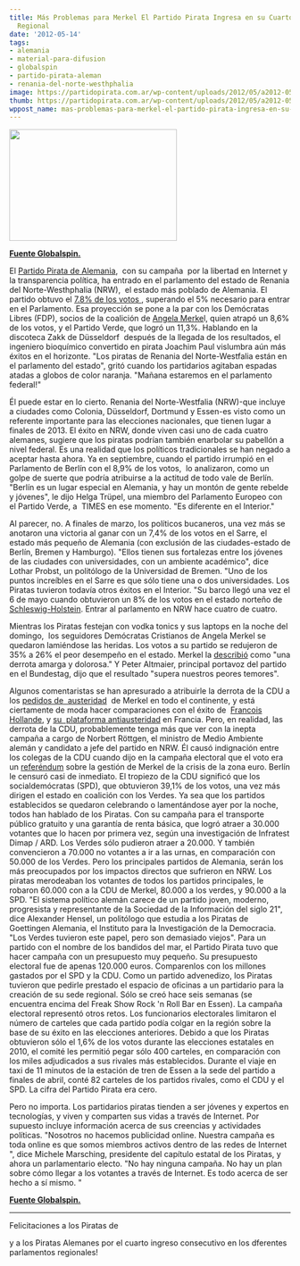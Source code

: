 ```yaml
---
title: Más Problemas para Merkel El Partido Pirata Ingresa en su Cuarto Parlamento
  Regional
date: '2012-05-14'
tags:
- alemania
- material-para-difusion
- globalspin
- partido-pirata-aleman
- renania-del-norte-westhphalia
image: https://partidopirata.com.ar/wp-content/uploads/2012/05/a2012-05-13t161540z_68077757.jpg
thumb: https://partidopirata.com.ar/wp-content/uploads/2012/05/a2012-05-13t161540z_68077757-150x150.jpg
wppost_name: mas-problemas-para-merkel-el-partido-pirata-ingresa-en-su-cuarto-parlamento-regional
---
```


<a href="https://partidopirata.com.ar/wp-content/uploads/2012/05/a2012-05-13t161540z_68077757.jpg"><img class="size-medium wp-image-4430" title="a2012-05-13t161540z_68077757" src="https://partidopirata.com.ar/wp-content/uploads/2012/05/a2012-05-13t161540z_68077757-300x200.jpg" alt="" width="300" height="200" /></a>


<strong><a href="http://globalspin.blogs.time.com/2012/05/14/more-trouble-for-merkel-as-pirate-party-raids-its-fourth-state-parliament/" target="_blank">Fuente Globalspin.</a></strong>

El <a href="http://topics.time.com/germany/">Partido Pirata de Alemania</a>,  con su campaña  por la libertad en Internet y la transparencia política, ha entrado en el parlamento del estado de Renania del Norte-Westhphalia (NRW),  el estado más poblado de Alemania. El partido obtuvo el <a href="http://www.bbc.co.uk/news/world-europe-18048942?print=true" target="_blank">7.8% de los votos </a>, superando el 5% necesario para entrar en el Parlamento. Esa proyección se pone a la par con los Demócratas Libres (FDP), socios de la coalición de <a href="http://topics.time.com/angela-merkel/">Angela Merke</a>l, quien atrapó un 8,6% de los votos, y el Partido Verde, que logró un 11,3%. Hablando en la discoteca Zakk de Düsseldorf  después de la llegada de los resultados, el ingeniero bioquímico convertido en pirata Joachim Paul vislumbra aún más éxitos en el horizonte. "Los piratas de Renania del Norte-Westfalia están en el parlamento del estado", gritó cuando los partidarios agitaban espadas atadas a globos de color naranja. "Mañana estaremos en el parlamento federal!"

Él puede estar en lo cierto. Renania del Norte-Westfalia (NRW)-que incluye a ciudades como Colonia, Düsseldorf, Dortmund y Essen-es visto como un referente importante para las elecciones nacionales, que tienen lugar a finales de 2013. El éxito en NRW, donde viven casi uno de cada cuatro alemanes, sugiere que los piratas podrían también enarbolar su pabellón a nivel federal. Es una realidad que los políticos tradicionales se han negado a aceptar hasta ahora. Ya en septiembre, cuando el partido irrumpió en el Parlamento de Berlín con el 8,9% de los votos,  lo analizaron, como un golpe de suerte que podría atribuirse a la actitud de todo vale de Berlín. "Berlín es un lugar especial en Alemania, y hay un montón de gente rebelde y jóvenes", le dijo Helga Trüpel, una miembro del Parlamento Europeo con el Partido Verde, a  TIMES en ese momento. "Es diferente en el Interior."

Al parecer, no. A finales de marzo, los políticos bucaneros, una vez más se anotaron una victoria al ganar con un 7,4% de los votos en el Sarre, el estado más pequeño de Alemania (con exclusión de las ciudades-estado de Berlín, Bremen y Hamburgo). "Ellos tienen sus fortalezas entre los jóvenes de las ciudades con universidades, con un ambiente académico", dice Lothar Probst, un politólogo de la Universidad de Bremen. "Uno de los puntos increíbles en el Sarre es que sólo tiene una o dos universidades. Los Piratas tuvieron todavía otros éxitos en el Interior. "Su barco llegó una vez el 6 de mayo cuando obtuvieron un 8% de los votos en el estado norteño de <a href="http://www.dw.de/dw/article/0,,15933038,00.html" target="_blank">Schleswig-Holstein</a>. Entrar al parlamento en NRW hace cuatro de cuatro.

Mientras los Piratas festejan con vodka tonics y sus laptops en la noche del domingo,  los seguidores Demócratas Cristianos de Angela Merkel se quedaron lamiéndose las heridas. Los votos a su partido se redujeron de 35% a 26% el peor desempeño en el estado. Merkel la <a href="http://www.bbc.co.uk/news/world-europe-18060189" target="_blank">describió</a> como "una derrota amarga y dolorosa." Y Peter Altmaier, principal portavoz del partido en el Bundestag, dijo que el resultado "supera nuestros peores temores".

Algunos comentaristas se han apresurado a atribuirle la derrota de la CDU a los <a href="http://www.cnbc.com/id/47383706" target="_blank">pedidos de  austeridad</a>  de Merkel en todo el continente, y está ciertamente de moda hacer comparaciones con el éxito de  <a href="http://topics.time.com/francois-hollande/">Francois Hollande</a>, y <a href="http://www.time.com/time/magazine/article/0,9171,2114446,00.html" target="_blank">su  plataforma antiausteridad</a> en Francia. Pero, en realidad, las derrota de la CDU, probablemente tenga más que ver con la inepta campaña a cargo de Norbert Röttgen, el ministro de Medio Ambiente alemán y candidato a jefe del partido en NRW. Él causó indignación entre los colegas de la CDU cuando dijo en la campaña electoral que el voto era un <a href="http://www.faz.net/aktuell/politik/inland/wahlkampf-in-nordrhein-westfalen-befremden-und-enttaeuschung-in-der-cdu-ueber-roettgen-11744338.html" target="_blank">referéndum</a> sobre la gestión de Merkel de la crisis de la zona euro. Berlín le censuró casi de inmediato. El tropiezo de la CDU significó que los socialdemócratas (SPD), que obtuvieron 39,1% de los votos, una vez más dirigen el estado en coalición con los Verdes.
Ya sea que los partidos establecidos se quedaron celebrando o lamentándose ayer por la noche, todos han hablado de los Piratas. Con su campaña para el transporte público gratuito y una garantía de renta básica, que logró atraer a 30.000 votantes que lo hacen por primera vez, según una investigación de Infratest Dimap / ARD. Los Verdes sólo pudieron atraer a 20.000. Y también convencieron a 70.000 no votantes a ir a las urnas, en comparación con 50.000 de los Verdes. Pero los principales partidos de Alemania, serán los más preocupados por los impactos directos que sufrieron en NRW. Los piratas merodeaban los votantes de todos los partidos principales, le robaron 60.000 con a la CDU de Merkel, 80.000 a los verdes, y 90.000 a la SPD. "El sistema político alemán carece de un partido joven, moderno, progresista y representante de la Sociedad de la Información del siglo 21", dice Alexander Hensel, un politólogo que estudia a los Piratas de Goettingen Alemania, el Instituto para la Investigación de la Democracia. "Los Verdes tuvieron este papel, pero son demasiado viejos".
Para un partido con el nombre de los bandidos del mar, el Partido Pirata tuvo que hacer campaña con un presupuesto muy pequeño. Su presupuesto electoral fue de apenas 120.000 euros. Comparenlos con los millones gastados por el SPD y la CDU. Como un partido advenedizo, los Piratas tuvieron que pedirle prestado el espacio de oficinas a un partidario para la creación de su sede regional. Sólo se creó hace seis semanas (se encuentra encima del Freak Show Rock 'n Roll Bar en Essen). La campaña electoral representó otros retos. Los funcionarios electorales limitaron el número de carteles que cada partido podía colgar en la región sobre la base de su éxito en las elecciones anteriores. Debido a que los Piratas obtuvieron sólo el 1,6% de los votos durante las elecciones estatales en 2010, el comité les permitió pegar sólo 400 carteles, en comparación con los miles adjudicados a sus rivales más establecidos. Durante el viaje en taxi de 11 minutos de la estación de tren de Essen a la sede del partido a finales de abril, conté 82 carteles de los partidos rivales, como el CDU y el SPD. La cifra del Partido Pirata era cero.

Pero no importa. Los partidarios piratas tienden a ser jóvenes y expertos en tecnologías, y viven y comparten sus vidas a través de Internet. Por supuesto incluye información acerca de sus creencias y actividades políticas. "Nosotros no hacemos publicidad online. Nuestra campaña es toda online es que somos miembros activos dentro de las redes de Internet ", dice Michele Marsching, presidente del capítulo estatal de los Piratas, y ahora un parlamentario electo. "No hay ninguna campaña. No hay un plan sobre cómo llegar a los votantes a través de Internet. Es todo acerca de ser hecho a sí mismo. "

<strong><a href="http://globalspin.blogs.time.com/2012/05/14/more-trouble-for-merkel-as-pirate-party-raids-its-fourth-state-parliament/" target="_blank">Fuente Globalspin.</a></strong>

<hr />

Felicitaciones a los Piratas de

y a los Piratas Alemanes por el cuarto ingreso consecutivo en los dferentes parlamentos regionales!
